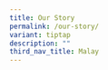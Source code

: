 ```yaml
---
title: Our Story
permalink: /our-story/
variant: tiptap
description: ""
third_nav_title: Malay
---
```

